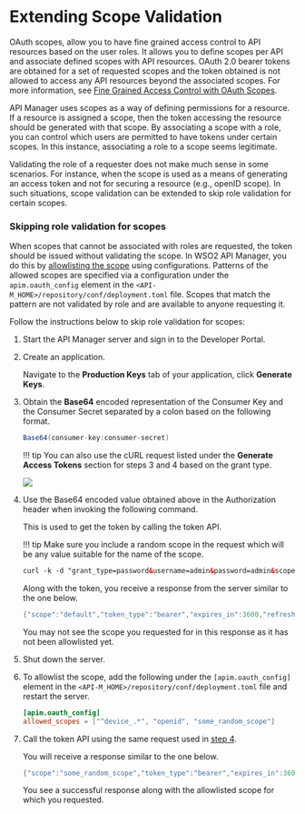 # Extending Scope Validation

OAuth scopes, allow you to have fine grained access control to API resources based on the user roles. It allows you to define scopes per API and associate defined scopes with API resources. OAuth 2.0 bearer tokens are obtained for a set of requested scopes and the token obtained is not allowed to access any API resources beyond the associated scopes. For more information, see [Fine Grained Access Control with OAuth Scopes]({{base_path}}/design/api-security/oauth2/oauth2-scopes/fine-grained-access-control-with-oauth-scopes/#fine-grained-access-control-with-oauth-scopes).

API Manager uses scopes as a way of defining permissions for a resource. If a resource is assigned a scope, then the token accessing the resource should be generated with that scope. By associating a scope with a role, you can control which users are permitted to have tokens under certain scopes. In this instance, associating a role to a scope seems legitimate.

Validating the role of a requester does not make much sense in some scenarios. For instance, when the scope is used as a means of generating an access token and not for securing a resource (e.g., openID scope). In such situations, scope validation can be extended to skip role validation for certain scopes.

### Skipping role validation for scopes

When scopes that cannot be associated with roles are requested, the token should be issued without validating the scope. In WSO2 API Manager, you do this by [allowlisting the scope]({{base_path}}/design/api-security/oauth2/oauth2-scopes/scope-allowlisting) using configurations. Patterns of the allowed scopes are specified via a configuration under the `apim.oauth_config` element in the `<API-M_HOME>/repository/conf/deployment.toml` file. Scopes that match the pattern are not validated by role and are available to anyone requesting it.

Follow the instructions below to skip role validation for scopes:

1.  Start the API Manager server and sign in to the Developer Portal.
2.  Create an application. 

     Navigate to the **Production Keys** tab of your application, click **Generate Keys**.

3.  Obtain the **Base64** encoded representation of the Consumer Key and the Consumer Secret separated by a colon based on the following format.

      ``` java
      Base64(consumer-key:consumer-secret)
      ```

    !!! tip
        You can also use the cURL request listed under the **Generate Access Tokens** section for steps 3 and 4 based on the grant type.

    [![]({{base_path}}/assets/attachments/103334763/103334764.png)]({{base_path}}/assets/attachments/103334763/103334764.png)

    <a name="step4"></a>
    
4.  Use the Base64 encoded value obtained above in the Authorization header when invoking the following command. 

     This is used to get the token by calling the token API.

    !!! tip
        Make sure you include a random scope in the request which will be any value suitable for the name of the scope.

    ``` xml
    curl -k -d "grant_type=password&username=admin&password=admin&scope=some_random_scope" -H "Authorization: Basic WmRFUFBvZmZwYVFnR25ScG5iZldtcUtSS3IwYTpSaG5ocEVJYUVCMEN3T1FReWpiZTJwaDBzc1Vh" -H "Content-Type: application/x-www-form-urlencoded" https://10.100.0.3:8243/token
    ```

     Along with the token, you receive a response from the server similar to the one below.

    ``` java
    {"scope":"default","token_type":"bearer","expires_in":3600,"refresh_token":"23fac44e9b7e1ae95a33b85f4f26decd","access_token":"9474fa104ccb196303f41c8a5ee6f48"}
    ```

    You may not see the scope you requested for in this response as it has not been allowlisted yet.

5.  Shut down the server.

6.  To allowlist the scope, add the following under the `[apim.oauth_config]` element in the `<API-M_HOME>/repository/conf/deployment.toml` file and restart the server.

    ``` toml
    [apim.oauth_config]
    allowed_scopes = ["^device_.*", "openid", "some_random_scope"]
    ```

7.  Call the token API using the same request used in <a href="#step4">step 4</a>. 

     You will receive a response similar to the one below.

    ``` java
    {"scope":"some_random_scope","token_type":"bearer","expires_in":3600,"refresh_token":"59e6676db0addca46e68991e44f2b8b8","access_token":"48855d444db883171c347fa21ba77e8"}
    ```

     You see a successful response along with the allowlisted scope for which you requested.
